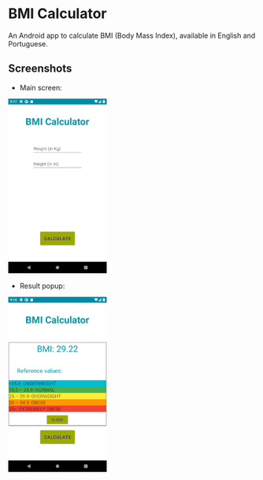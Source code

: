 # BMI Calculator
An Android app to calculate BMI (Body Mass Index), available in English and Portuguese.

## Screenshots
 - Main screen:
<img src="https://raw.githubusercontent.com/danlibs/BMI-Calculator/main/Screenshots/Screenshot_20220222_061720.png" alt="drawing" width="200"/>
 
 - Result popup:
<img src="https://raw.githubusercontent.com/danlibs/BMI-Calculator/main/Screenshots/Screenshot_20220222_061820.png" alt="drawing" width="200"/>


